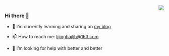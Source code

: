 
<img align="right" src="https://github-readme-stats.vercel.app/api?username=Dorian1015&show_icons=true&icon_color=CE1D2D&text_color=718096&bg_color=ffffff&hide_title=true" /> 

### Hi there 👋

<!--
**Dorian1015/Dorian1015** is a ✨ _special_ ✨ repository because its `README.md` (this file) appears on your GitHub profile.

Here are some ideas to get you started:
- 🔭 I’m currently working on ...
- 👯 I’m looking to collaborate on ...
- 😄 Pronouns: ...
- ⚡ Fun fact: ...
- - 💬 Ask me about ...
-->


- 🌱 I’m currently learning and sharing on [my blog](https://dorian1015.github.io/ ) 

- 📫 How to reach me: lijinghailjh@163.com

- 🤔 I’m looking for help with better and better




